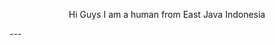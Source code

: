 <p align='center'>
<h> Hi Guys </h1>
I am a human from East Java Indonesia
</p>
---

<!--
**RizkiTri/rizkitri** is a ✨ _special_ ✨ repository because its `README.md` (this file) appears on your GitHub profile.
-->